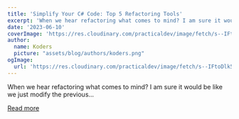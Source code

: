 ```yaml
---
title: 'Simplify Your C# Code: Top 5 Refactoring Tools'
excerpt: 'When we hear refactoring what comes to mind? I am sure it would be like we just modify the previous...'
date: '2023-06-10'
coverImage: 'https://res.cloudinary.com/practicaldev/image/fetch/s--IFtoDlk5--/c_imagga_scale,f_auto,fl_progressive,h_420,q_auto,w_1000/https://dev-to-uploads.s3.amazonaws.com/uploads/articles/q211h5iert1xno1r16lr.png'
author:
  name: Koders
  picture: "assets/blog/authors/koders.png"
ogImage:
  url: 'https://res.cloudinary.com/practicaldev/image/fetch/s--IFtoDlk5--/c_imagga_scale,f_auto,fl_progressive,h_420,q_auto,w_1000/https://dev-to-uploads.s3.amazonaws.com/uploads/articles/q211h5iert1xno1r16lr.png'
---
```


When we hear refactoring what comes to mind? I am sure it would be like we just modify the previous...

[Read more](https://dev.to/documatic/simplify-your-c-code-top-5-refactoring-tools-1bo0)
